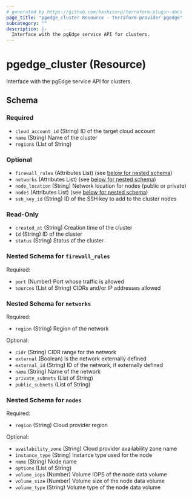 ```yaml
---
# generated by https://github.com/hashicorp/terraform-plugin-docs
page_title: "pgedge_cluster Resource - terraform-provider-pgedge"
subcategory: ""
description: |-
  Interface with the pgEdge service API for clusters.
---
```


# pgedge_cluster (Resource)

Interface with the pgEdge service API for clusters.



<!-- schema generated by tfplugindocs -->
## Schema

### Required

- `cloud_account_id` (String) ID of the target cloud account
- `name` (String) Name of the cluster
- `regions` (List of String)

### Optional

- `firewall_rules` (Attributes List) (see [below for nested schema](#nestedatt--firewall_rules))
- `networks` (Attributes List) (see [below for nested schema](#nestedatt--networks))
- `node_location` (String) Network location for nodes (public or private)
- `nodes` (Attributes List) (see [below for nested schema](#nestedatt--nodes))
- `ssh_key_id` (String) ID of the SSH key to add to the cluster nodes

### Read-Only

- `created_at` (String) Creation time of the cluster
- `id` (String) ID of the cluster
- `status` (String) Status of the cluster

<a id="nestedatt--firewall_rules"></a>
### Nested Schema for `firewall_rules`

Required:

- `port` (Number) Port whose traffic is allowed
- `sources` (List of String) CIDRs and/or IP addresses allowed


<a id="nestedatt--networks"></a>
### Nested Schema for `networks`

Required:

- `region` (String) Region of the network

Optional:

- `cidr` (String) CIDR range for the network
- `external` (Boolean) Is the network externally defined
- `external_id` (String) ID of the network, if externally defined
- `name` (String) Name of the network
- `private_subnets` (List of String)
- `public_subnets` (List of String)


<a id="nestedatt--nodes"></a>
### Nested Schema for `nodes`

Required:

- `region` (String) Cloud provider region

Optional:

- `availability_zone` (String) Cloud provider availability zone name
- `instance_type` (String) Instance type used for the node
- `name` (String) Node name
- `options` (List of String)
- `volume_iops` (Number) Volume IOPS of the node data volume
- `volume_size` (Number) Volume size of the node data volume
- `volume_type` (String) Volume type of the node data volume

